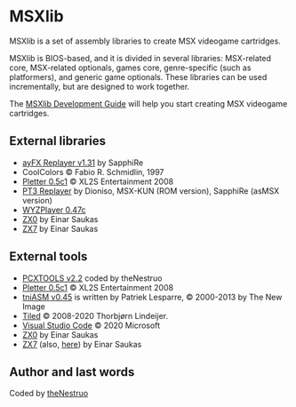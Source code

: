 # MSXlib

MSXlib is a set of assembly libraries to create MSX videogame cartridges.

MSXlib is BIOS-based, and it is divided in several libraries: MSX-related core, MSX-related optionals, games core, genre-specific (such as platformers), and generic game optionals. These libraries can be used incrementally, but are designed to work together.

The [MSXlib Development Guide](doc/guide.md) will help you start creating MSX videogame cartridges.

## External libraries

* [ayFX Replayer v1.31](http://www.z80st.es/downloads/code/) by SapphiRe
* CoolColors &copy; Fabio R. Schmidlin, 1997
* [Pletter 0.5c1](http://xl2s.eu.pn/pletter.html) &copy; XL2S Entertainment 2008
* [PT3 Replayer](http://www.z80st.es/downloads/code/) by Dioniso, MSX-KUN (ROM version), SapphiRe (asMSX version)
* [WYZPlayer 0.47c](https://github.com/AugustoRuiz/WYZTracker)
* [ZX0](https://github.com/einar-saukas/ZX0) by Einar Saukas
* [ZX7](https://github.com/z88dk/z88dk/tree/master/libsrc/_DEVELOPMENT/compress/zx7/z80) by Einar Saukas

## External tools

* [PCXTOOLS v2.2](https://github.com/theNestruo/pcxtools) coded by theNestruo
* [Pletter 0.5c1](http://xl2s.eu.pn/pletter.html) &copy; XL2S Entertainment 2008
* [tniASM v0.45](http://tniasm.tni.nl/) is written by Patriek Lesparre, &copy; 2000-2013 by The New Image
* [Tiled](http://www.mapeditor.org/) &copy; 2008-2020 Thorbjørn Lindeijer.
* [Visual Studio Code](https://code.visualstudio.com/) &copy; 2020 Microsoft
* [ZX0](https://github.com/einar-saukas/ZX0) by Einar Saukas
* [ZX7](https://github.com/z88dk/z88dk/tree/master/src/zx7) (also, [here](http://www.worldofspectrum.org/infoseekid.cgi?id=0027996)) by Einar Saukas

## Author and last words

Coded by [theNestruo](https://github.com/theNestruo)
